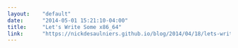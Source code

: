 ```yaml
---
layout:    "default"
date:      "2014-05-01 15:21:10-04:00"
title:     "Let's Write Some x86_64"
link:      "https://nickdesaulniers.github.io/blog/2014/04/18/lets-write-some-x86-64/"
---
```


